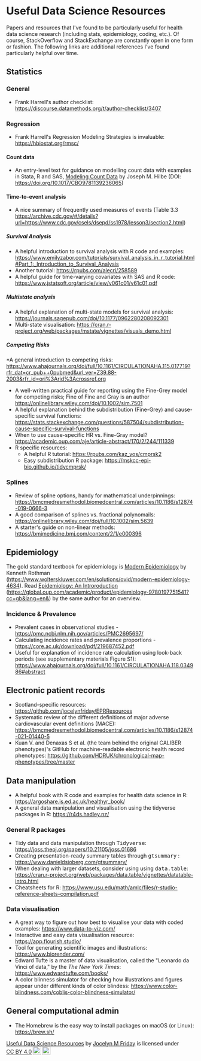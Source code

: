 # Useful Data Science Resources
Papers and resources that I've found to be particularly useful for health data science research (including stats, epidemiology, coding, etc.).  Of course, StackOverflow and StackExchange are constantly open in one form or fashion.  The following links are additional references I've found particularly helpful over time.  

## Statistics
### General
* Frank Harrell's author checklist: https://discourse.datamethods.org/t/author-checklist/3407

### Regression
* Frank Harrell's Regression Modeling Strategies is invaluable: https://hbiostat.org/rmsc/

#### Count data
* An entry-level text for guidance on modelling count data with examples in Stata, R and SAS, <ins>Modeling Count Data</ins> by Joseph M. Hilbe (DOI: https://doi.org/10.1017/CBO9781139236065)
  
#### Time-to-event analysis
* A nice summary of frequently used measures of events (Table 3.3 https://archive.cdc.gov/#/details?url=https://www.cdc.gov/csels/dsepd/ss1978/lesson3/section2.html)
  
##### Survival Analysis
* A helpful introduction to survival analysis with R code and examples: https://www.emilyzabor.com/tutorials/survival_analysis_in_r_tutorial.html#Part_1:_Introduction_to_Survival_Analysis
* Another tutorial: https://rpubs.com/alecri/258589
* A helpful guide for time-varying covariates with SAS and R code: https://www.jstatsoft.org/article/view/v061c01/v61c01.pdf

##### Multistate analysis
* A helpful explanation of multi-state models for survival analysis: https://journals.sagepub.com/doi/10.1177/0962280208092301
* Multi-state visualisation: https://cran.r-project.org/web/packages/mstate/vignettes/visuals_demo.html

##### Competing Risks
*A general introduction to competing risks: https://www.ahajournals.org/doi/full/10.1161/CIRCULATIONAHA.115.017719?rfr_dat=cr_pub++0pubmed&url_ver=Z39.88-2003&rfr_id=ori%3Arid%3Acrossref.org 
* A well-written practical guide for reporting using the Fine-Grey model for competing risks; Fine of Fine and Gray is an author https://onlinelibrary.wiley.com/doi/10.1002/sim.7501
* A helpful explanation behind the subdistribution (Fine-Grey) and cause-specific survival functions: https://stats.stackexchange.com/questions/587504/subdistribution-cause-specific-survival-functions
* When to use cause-specific HR vs. Fine-Gray model? https://academic.oup.com/aje/article-abstract/170/2/244/111339
* R specific resources:
  * A helpful R tutorial: https://rpubs.com/kaz_yos/cmprsk2
  * Easy subdistribution R package: https://mskcc-epi-bio.github.io/tidycmprsk/


### Splines 
* Review of spline options, handy for mathematical underpinnings: https://bmcmedresmethodol.biomedcentral.com/articles/10.1186/s12874-019-0666-3
* A good comparison of splines vs. fractional polynomails: https://onlinelibrary.wiley.com/doi/full/10.1002/sim.5639
* A starter's guide on non-linear methods: https://bmjmedicine.bmj.com/content/2/1/e000396 

## Epidemiology
The gold standard textbook for epidemiology is <ins>Modern Epidemiology</ins> by Kenneth Rothman (https://www.wolterskluwer.com/en/solutions/ovid/modern-epidemiology-4634). Read <ins>Epidemiology: An Introroduction</ins> (https://global.oup.com/academic/product/epidemiology-9780197751541?cc=gb&lang=en&) by the same author for an overview. 

### Incidence & Prevalence
* Prevalent cases in observational studies - https://pmc.ncbi.nlm.nih.gov/articles/PMC2695697/
* Calculating incidence rates and prevalence proportions - https://core.ac.uk/download/pdf/219687452.pdf
* Useful for explanation of incidence rate calculation using look-back periods (see supplementary materials Figure S1): https://www.ahajournals.org/doi/full/10.1161/CIRCULATIONAHA.118.034986#abstract

## Electronic patient records
* Scotland-specific resources: https://github.com/jocelynfriday/EPRResources
* Systematic review of the different definitions of major adverse cardiovascular event definitions (MACE): https://bmcmedresmethodol.biomedcentral.com/articles/10.1186/s12874-021-01440-5
* Kuan V. and Denaxas S et al. (the team behind the original CALIBER phenotypes)'s GitHub for machine-readable electronic health record phenotypes: https://github.com/HDRUK/chronological-map-phenotypes/tree/master

## Data manipulation
* A helpful book with R code and examples for health data science in R: https://argoshare.is.ed.ac.uk/healthyr_book/
* A general data manipulation and visualisation using the tidyverse packages in R: https://r4ds.hadley.nz/

### General R packages
* Tidy data and data manipulation through <tt>Tidyverse</tt>: https://joss.theoj.org/papers/10.21105/joss.01686
* Creating presentation-ready summary tables through <tt>gtsummary</tt> : https://www.danieldsjoberg.com/gtsummary/
* When dealing with larger datasets, consider using using <tt>data.table</tt>: https://cran.r-project.org/web/packages/data.table/vignettes/datatable-intro.html
* Cheatsheets for R: https://www.usu.edu/math/amlc/files/r-studio-reference-sheets-compilation.pdf

### Data visualisation
* A great way to figure out how best to visualise your data with coded examples: https://www.data-to-viz.com/
* Interactive and easy data visualisation resource: https://app.flourish.studio/
* Tool for generating scientific images and illustrations: https://www.biorender.com/
* Edward Tufte is a master of data visualisation, called the "Leonardo da Vinci of data," by the <i>The New York Times</i>: https://www.edwardtufte.com/books/
* A color blinness simulator for checking how illustrations and figures appear under different kinds of color blindess: https://www.color-blindness.com/coblis-color-blindness-simulator/

## General computational admin
* The Homebrew is the easy way to install packages on macOS (or Linux): https://brew.sh/

<p xmlns:cc="http://creativecommons.org/ns#" xmlns:dct="http://purl.org/dc/terms/"><a property="dct:title" rel="cc:attributionURL" href="https://github.com/jocelynfriday/UsefulDataSceinceResources">Useful Data Science Resources</a> by <a rel="cc:attributionURL dct:creator" property="cc:attributionName" href="https://github.com/jocelynfriday">Jocelyn M Friday</a> is licensed under <a href="https://creativecommons.org/licenses/by/4.0/?ref=chooser-v1" target="_blank" rel="license noopener noreferrer" style="display:inline-block;">CC BY 4.0<img style="height:22px!important;margin-left:3px;vertical-align:text-bottom;" src="https://mirrors.creativecommons.org/presskit/icons/cc.svg?ref=chooser-v1" alt=""><img style="height:22px!important;margin-left:3px;vertical-align:text-bottom;" src="https://mirrors.creativecommons.org/presskit/icons/by.svg?ref=chooser-v1" alt=""></a></p>
